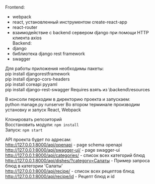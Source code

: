 Frontend:
- webpack
- react, установленный инструментом create-react-app
- react-router 
- взаимодействие с backend сервером django при помощи HTTP клиента axios  
Backend:
- django
- библиотека django rest framework 
- swagger 
 

Для работы приложения необходимы пакеты:  
pip install djangorestframework  
pip install django-cors-headers  
pip install coreapi pyyaml  
pip install django-rest-swagger 
Requires взять из \backend\resources 


В консоли переходим в директорию проекта и запускаем:  
python manage.py runserver
Во втором терминале производим установку и запуск React, Webpack

Клонировать репозиторий  
Восстановить модули: `npm install`   
Запуск: `npm start`  

API проекта будет по адресам:  
http://127.0.0.1:8000/api/openapi - page schema openapi  
http://127.0.0.1:8000/api/swagger-ui/ - page swagger-ui  
http://127.0.0.1:8000/api/categories/ - список всех категорий блюд  
http://127.0.0.1:8000/api/dishes/?category=Салаты -  Пример запроса блюд в категории 'Салаты'  
http://127.0.0.1:8000/api/recipe/ - список всех рецептов блюд  
http://127.0.0.1:8000/api/recipe/id - Рецепт блюд и id  





  



